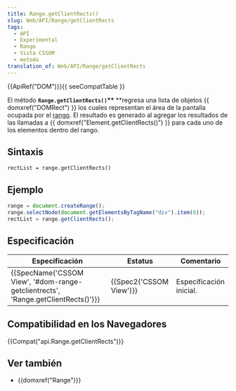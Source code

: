 ```yaml
---
title: Range.getClientRects()
slug: Web/API/Range/getClientRects
tags:
  - API
  - Experimental
  - Rango
  - Vista CSSOM
  - metodo
translation_of: Web/API/Range/getClientRects
---
```

{{ApiRef("DOM")}}{{ seeCompatTable }}

El método **`Range.getClientRects()`\*\*** \*\*regresa una lista de objetos {{ domxref("DOMRect") }} los cuales representan el área de la pantalla ocupada por el [rango](/es/DOM/range "https://developer.mozilla.org/es/dom:range"). El resultado es generado al agregar los resultados de las llamadas a {{ domxref("Element.getClientRects()") }} para cada uno de los elementos dentro del rango.

## Sintaxis

```
rectList = range.getClientRects()
```

## Ejemplo

```js
range = document.createRange();
range.selectNode(document.getElementsByTagName("div").item(0));
rectList = range.getClientRects();
```

## Especificación

| Especificación                                                                                               | Estatus                          | Comentario              |
| ------------------------------------------------------------------------------------------------------------ | -------------------------------- | ----------------------- |
| {{SpecName('CSSOM View', '#dom-range-getclientrects', 'Range.getClientRects()')}} | {{Spec2('CSSOM View')}} | Especificación inicial. |

## Compatibilidad en los Navegadores

{{Compat("api.Range.getClientRects")}}

## Ver también

- {{domxref("Range")}}

